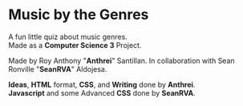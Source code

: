 # **Music by the Genres**
A fun little quiz about music genres.  
Made as a **Computer Science 3** Project.

Made by Roy Anthony "**Anthrei**" Santillan. In collaboration with Sean Ronville "**SeanRVA**" Aldojesa.

**Ideas**, **HTML** format, **CSS**, and **Writing** done by **Anthrei**.  
**Javascript** and some Advanced **CSS** done by **SeanRVA**.
